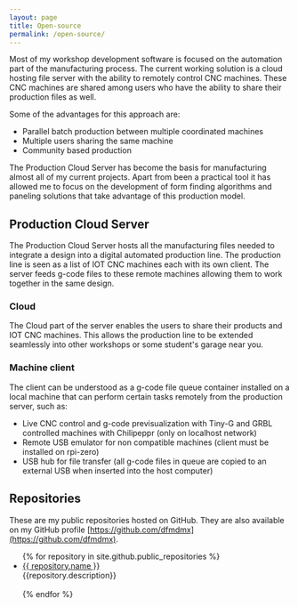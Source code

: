 ```yaml
---
layout: page
title: Open-source
permalink: /open-source/
---
```


Most of my workshop development software is focused on the automation part of the manufacturing process. The current working solution is a cloud hosting file server with the ability to remotely control CNC machines. These CNC machines are shared among users who have the ability to share their production files as well.

Some of the advantages for this approach are:
 - Parallel batch production between multiple coordinated machines
 - Multiple users sharing the same machine
 - Community based production

The Production Cloud Server has become the basis for manufacturing almost all of my current projects. Apart from been a practical tool it has allowed me to focus on the development of form finding algorithms and paneling solutions that take advantage of this production model.

## Production Cloud Server
The Production Cloud Server hosts all the manufacturing files needed to integrate a design into a digital automated production line. The production line is seen as a list of IOT CNC machines each with its own client. The server feeds g-code files to these remote machines allowing them to work together in the same design.

### Cloud
The Cloud part of the server enables the users to share their products and IOT CNC machines. This allows the production line to be extended seamlessly into other workshops or some student's garage near you.

### Machine client
The client can be understood as a g-code file queue container installed on a local machine that can perform certain tasks remotely from the production server, such as:
 - Live CNC control and g-code previsualization with Tiny-G and GRBL controlled machines with Chilipeppr (only on localhost network)
 - Remote USB emulator for non compatible machines (client must be installed on rpi-zero)
 - USB hub for file transfer (all g-code files in queue are copied to an external USB when inserted into the host computer)

## Repositories

These are my public repositories hosted on GitHub. They are also available on my GitHub profile [https://github.com/dfmdmx](https://github.com/dfmdmx).

<ul>
  {% for repository in site.github.public_repositories %}
    <li><a href="{{ repository.html_url }}">{{ repository.name }}</a><br>{{repository.description}}</li><br>
  {% endfor %}
</ul>
